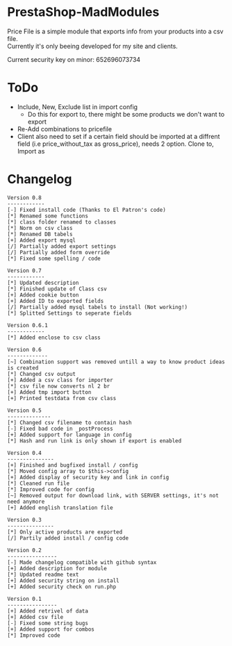 PrestaShop-MadModules
=====================

Price File is a simple module that exports info from your products into a csv file.<br>
Currently it's only beeing developed for my site and clients.<br>

Current security key on minor: 652696073734

ToDo
======
- Include, New, Exclude list in import config
	- Do this for export to, there might be some products we don't want to export
- Re-Add combinations to pricefile
- Client also need to set if a certain field should be imported at a diffrent field (i.e price_without_tax as gross_price), needs 2 option. Clone to, Import as

Changelog
=====================
```
Version 0.8
------------
[-] Fixed install code (Thanks to El Patron's code)
[*] Renamed some functions
[*] class folder renamed to classes
[*] Norm on csv class
[*] Renamed DB tabels
[+] Added export mysql
[/] Partially added export settings
[/] Partially added form override
[*] Fixed some spelling / code

Version 0.7
------------
[*] Updated description
[*] Finished update of Class csv
[+] Added cookie button
[+] Added ID to exported fields
[/] Partially added mysql tabels to install (Not working!)
[*] Splitted Settings to seperate fields

Version 0.6.1
------------
[*] Added enclose to csv class

Version 0.6
-------------
[~] Combination support was removed untill a way to know product ideas is created
[*] Changed csv output
[+] Added a csv class for importer
[*] csv file now converts nl 2 br
[+] Added tmp import button
[+] Printed testdata from csv class

Version 0.5
--------------
[*] Changed csv filename to contain hash
[-] Fixed bad code in _postProcess
[+] Added support for language in config
[*] Hash and run link is only shown if export is enabled

Version 0.4
---------------
[+] Finished and bugfixed install / config
[*] Moved config array to $this->config
[+] Added display of security key and link in config
[*] Cleaned run file
[*] Improved code for config
[~] Removed output for download link, with SERVER settings, it's not need anymore
[+] Added english translation file

Version 0.3
---------------
[*] Only active products are exported
[/] Partily added install / config code

Version 0.2
----------------
[-] Made changelog compatible with github syntax
[+] Added description for module
[*] Updated readme text
[+] Added security string on install
[+] Added security check on run.php

Version 0.1
----------------
[+] Added retrivel of data
[+] Added csv file
[-] Fixed some string bugs
[+] Added support for combos
[*] Improved code
```
